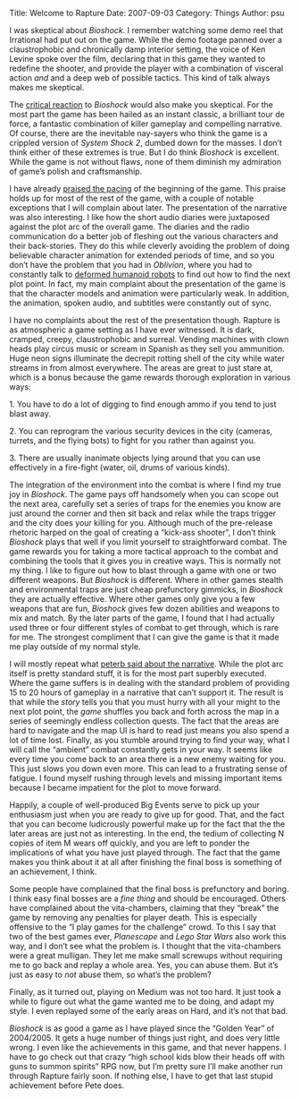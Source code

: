 Title: Welcome to Rapture
Date: 2007-09-03
Category: Things
Author: psu

<p>I was skeptical about <em>Bioshock</em>. I remember watching some demo reel that
Irrational had put out on the game. While the demo footage panned over a
claustrophobic and chronically damp interior setting, the voice of Ken Levine
spoke over the film, declaring that in this game they wanted to redefine the
shooter, and provide the player with a combination of visceral action <em>and</em>
and a deep web of possible tactics. This kind of talk always makes me
skeptical.</p>

<p>The <a href="http://www.metacritic.com/games/platforms/xbox360/bioshock">critical
reaction</a> to
<em>Bioshock</em> would also make you skeptical. For the most part the game has been
hailed as an instant classic, a brilliant tour de force, a fantastic
combination of killer gameplay and compelling narrative. Of course, there are
the inevitable nay-sayers who think the game is a crippled version of <em>System
Shock 2</em>, dumbed down for the masses. I don&rsquo;t think either of these extremes
is true. But I do think <em>Bioshock</em> is excellent. While the game is not without
flaws, none of them diminish my admiration of game&rsquo;s polish and craftsmanship.</p>

<p>I have already <a href="http://tleaves.com/2007/08/22/bioshock-
day-1/">praised the pacing</a> of the beginning of the game. This praise holds up for most of the
rest of the game, with a couple of notable exceptions that I will complain
about later. The presentation of the narrative was also interesting. I like
how the short audio diaries were juxtaposed against the plot arc of the
overall game. The diaries and the radio communication do a better job of
fleshing out the various characters and their back-stories. They do this while
cleverly avoiding the problem of doing believable character animation for
extended periods of time, and so you don&rsquo;t have the problem that you had in
<em>Oblivion</em>, where you had to constantly talk to <a href="http://kvdpsu.org/head.jpg">deformed humanoid
robots</a> to find out how to find the next plot
point. In fact, my main complaint about the presentation of the game is that
the character models and animation were particularly weak. In addition, the
animation, spoken audio, and subtitles were constantly out of sync.</p>

<p>I have no complaints about the rest of the presentation though. Rapture is as
atmospheric a game setting as I have ever witnessed. It is dark, cramped,
creepy, claustrophobic and surreal. Vending machines with clown heads play
circus music or scream in Spanish as they sell you ammunition. Huge neon signs
illuminate the decrepit rotting shell of the city while water streams in from
almost everywhere. The areas are great to just stare at, which is a bonus
because the game rewards thorough exploration in various ways:</p>

<p>1. You have to do a lot of digging to find enough ammo if you tend to just
blast away.</p>

<p>2. You can reprogram the various security devices in the city (cameras,
turrets, and the flying bots) to fight for you rather than against you.</p>

<p>3. There are usually inanimate objects lying around that you can use
effectively in a fire-fight (water, oil, drums of various kinds).</p>

<p>The integration of the environment into the combat is where I find my true joy
in <em>Bioshock</em>. The game pays off handsomely when you can scope out the next
area, carefully set a series of traps for the enemies you know are just around
the corner and then sit back and relax while the traps trigger and the city
does your killing for you. Although much of the pre-release rhetoric harped on
the goal of creating a &ldquo;kick-ass shooter&rdquo;, I don&rsquo;t think <em>Bioshock</em> plays that
well if you limit yourself to straightforward combat. The game rewards you for
taking a more tactical approach to the combat and combining the tools that it
gives you in creative ways. This is normally not my thing. I like to figure
out how to blast through a game with one or two different weapons. But
<em>Bioshock</em> is different. Where in other games stealth and environmental traps
are just cheap prefunctory gimmicks, in <em>Bioshock</em> they are actually
effective. Where other games only give you a few weapons that are fun,
<em>Bioshock</em> gives few dozen abilities and weapons to mix and match. By the
later parts of the game, I found that I had actually used three or four
different styles of combat to get through, which is rare for me. The strongest
compliment that I can give the game is that it made me play outside of my
normal style.</p>

<p>I will mostly repeat what <a href="http://tleaves.com/2007/08/29/bioshock-for-the-chronic-
underachiever/">peterb said about the
narrative</a>. While the plot arc itself is pretty standard stuff, it is for
the most part superbly executed. Where the game suffers is in dealing with the
standard problem of providing 15 to 20 hours of gameplay in a narrative that
can&rsquo;t support it. The result is that while the <em>story</em> tells you that you must
hurry with all your might to the next plot point, the <em>game</em> shuffles you back
and forth across the map in a series of seemingly endless collection quests.
The fact that the areas are hard to navigate and the map UI is hard to read
just means you also spend a lot of time lost. Finally, as you stumble around
trying to find your way, what I will call the &ldquo;ambient&rdquo; combat constantly gets
in your way. It seems like every time you come back to an area there is a new
enemy waiting for you. This just slows you down even more. This can lead to a
frustrating sense of fatigue. I found myself rushing through levels and
missing important items because I became impatient for the plot to move
forward.</p>

<p>Happily, a couple of well-produced Big Events serve to pick up your enthusiasm
just when you are ready to give up for good. That, and the fact that you can
become ludicrously powerful make up for the fact that the the later areas are
just not as interesting. In the end, the tedium of collecting N copies of item
M wears off quickly, and you are left to ponder the implications of what you
have just played through. The fact that the game makes you think about it at
all after finishing the final boss is something of an achievement, I think.</p>

<p>Some people have complained that the final boss is prefunctory and boring. I
think easy final bosses are a <em>fine thing</em> and should be encouraged. Others
have complained about the vita-chambers, claiming that they &ldquo;break&rdquo; the game
by removing any penalties for player death. This is especially offensive to
the &ldquo;I play games for the challenge&rdquo; crowd. To this I say that two of the best
games ever, <em>Planescape</em> and <em>Lego Star Wars</em> also work this way, and I don&rsquo;t
see what the problem is. I thought that the vita-chambers were a great
mulligan. They let me make small screwups without requiring me to go back and
replay a whole area. Yes, you can abuse them. But it&rsquo;s just as easy to <em>not</em>
abuse them, so what&rsquo;s the problem?</p>

<p>Finally, as it turned out, playing on Medium was not too hard. It just took a
while to figure out what the game wanted me to be doing, and adapt my style. I
even replayed some of the early areas on Hard, and it&rsquo;s not that bad.</p>

<p><em>Bioshock</em> is as good a game as I have played since the &ldquo;Golden Year&rdquo; of
2004/2005. It gets a huge number of things just right, and does very little
wrong. I even like the achievements in this game, and that never happens. I
have to go check out that crazy &ldquo;high school kids blow their heads off with
guns to summon spirits&rdquo; RPG now, but I&rsquo;m pretty sure I&rsquo;ll make another run
through Rapture fairly soon. If nothing else, I have to get that last stupid
achievement before Pete does.</p>




